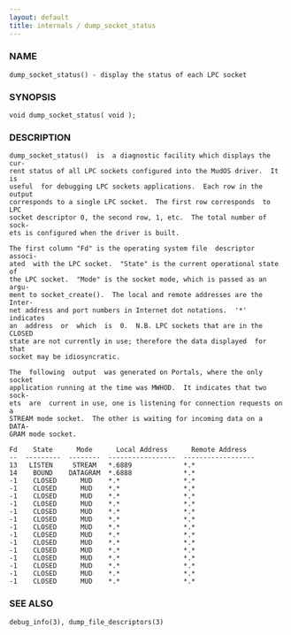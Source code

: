 ```yaml
---
layout: default
title: internals / dump_socket_status
---
```


### NAME

    dump_socket_status() - display the status of each LPC socket

### SYNOPSIS

    void dump_socket_status( void );

### DESCRIPTION

    dump_socket_status()  is  a diagnostic facility which displays the cur‐
    rent status of all LPC sockets configured into the MudOS driver.  It is
    useful  for debugging LPC sockets applications.  Each row in the output
    corresponds to a single LPC socket.  The first row corresponds  to  LPC
    socket descriptor 0, the second row, 1, etc.  The total number of sock‐
    ets is configured when the driver is built.

    The first column "Fd" is the operating system file  descriptor  associ‐
    ated  with the LPC socket.  "State" is the current operational state of
    the LPC socket.  "Mode" is the socket mode, which is passed as an argu‐
    ment to socket_create().  The local and remote addresses are the Inter‐
    net address and port numbers in Internet dot notations.  '*'  indicates
    an  address  or  which  is  0.  N.B. LPC sockets that are in the CLOSED
    state are not currently in use; therefore the data displayed  for  that
    socket may be idiosyncratic.

    The  following  output  was generated on Portals, where the only socket
    application running at the time was MWHOD.  It indicates that two sock‐
    ets  are  current in use, one is listening for connection requests on a
    STREAM mode socket.  The other is waiting for incoming data on a  DATA‐
    GRAM mode socket.

    Fd    State      Mode      Local Address      Remote Address
    --  ---------  --------  -----------------  ------------------
    13   LISTEN     STREAM   *.6889             *.*
    14    BOUND    DATAGRAM  *.6888             *.*
    -1    CLOSED      MUD    *.*                *.*
    -1    CLOSED      MUD    *.*                *.*
    -1    CLOSED      MUD    *.*                *.*
    -1    CLOSED      MUD    *.*                *.*
    -1    CLOSED      MUD    *.*                *.*
    -1    CLOSED      MUD    *.*                *.*
    -1    CLOSED      MUD    *.*                *.*
    -1    CLOSED      MUD    *.*                *.*
    -1    CLOSED      MUD    *.*                *.*
    -1    CLOSED      MUD    *.*                *.*
    -1    CLOSED      MUD    *.*                *.*
    -1    CLOSED      MUD    *.*                *.*
    -1    CLOSED      MUD    *.*                *.*
    -1    CLOSED      MUD    *.*                *.*

### SEE ALSO

    debug_info(3), dump_file_descriptors(3)

